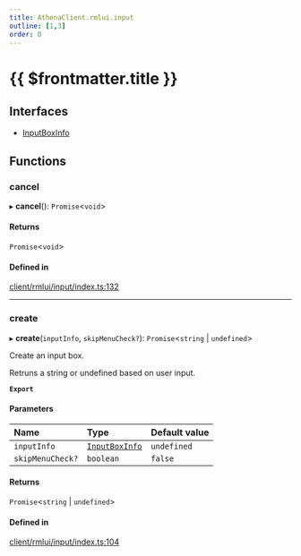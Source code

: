 ```yaml
---
title: AthenaClient.rmlui.input
outline: [1,3]
order: 0
---
```


# {{ $frontmatter.title }}


## Interfaces

- [InputBoxInfo](../interfaces/client_rmlui_input_InputBoxInfo.md)

## Functions

### cancel

▸ **cancel**(): `Promise`<`void`\>

#### Returns

`Promise`<`void`\>

#### Defined in

[client/rmlui/input/index.ts:132](https://github.com/Stuyk/altv-athena/blob/9c488f0/src/core/client/rmlui/input/index.ts#L132)

___

### create

▸ **create**(`inputInfo`, `skipMenuCheck?`): `Promise`<`string` \| `undefined`\>

Create an input box.

Retruns a string or undefined based on user input.

**`Export`**

#### Parameters

| Name | Type | Default value |
| :------ | :------ | :------ |
| `inputInfo` | [`InputBoxInfo`](../interfaces/client_rmlui_input_InputBoxInfo.md) | `undefined` |
| `skipMenuCheck?` | `boolean` | `false` |

#### Returns

`Promise`<`string` \| `undefined`\>

#### Defined in

[client/rmlui/input/index.ts:104](https://github.com/Stuyk/altv-athena/blob/9c488f0/src/core/client/rmlui/input/index.ts#L104)
